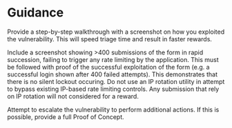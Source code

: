 # Guidance

Provide a step-by-step walkthrough with a screenshot on how you exploited the vulnerability. This will speed triage time and result in faster rewards.

Include a screenshot showing >400 submissions of the form in rapid succession, failing to trigger any rate limiting by the application. This must be followed with proof of the successful exploitation of the form (e.g. a successful login shown after 400 failed attempts). This demonstrates that there is no silent lockout occuring.
Do not use an IP rotation utility in attempt to bypass existing IP-based rate limiting controls. Any submission that rely on IP rotation will not considered for a reward.

Attempt to escalate the vulnerability to perform additional actions. If this is possible, provide a full Proof of Concept.
